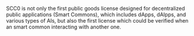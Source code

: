 SCC0 is not only the first public goods license designed for decentralized public applications (Smart Commons), which includes dApps, dAIpps, and various types of AIs, but also the first license which could be verified when an smart common interacting with another one.
